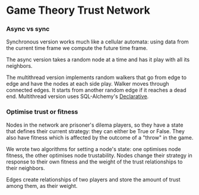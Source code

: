 # Game Theory Trust Network


### Async vs sync

Synchronous version works much like a cellular automata: using data
from the current time frame we compute the future time frame.

The async version takes a random node at a time and has it play with
all its neighbors.

The multithread version implements random walkers that go from edge to
edge and have the nodes at each side play. Walker moves through
connected edges. It starts from another random edge if it reaches a
dead end. Multithread version uses SQL-Alchemy's
[Declarative](http://docs.sqlalchemy.org/en/rel_0_9/orm/extensions/declarative.html).




### Optimise trust or fitness

Nodes in the network are prisoner's dilema players, so they have a
state that defines their current strategy: they can either be True or
False. They also have fitness which is affected by the outcome of a
"throw" in the game.

We wrote two algorithms for setting a node's state: one optimises node
fitness, the other optimises node trustability. Nodes change their
strategy in response to their own fitness and the weight of the trust
relationships to their neighbors.

Edges create relationships of two players and store the amount of
trust among them, as their weight.




